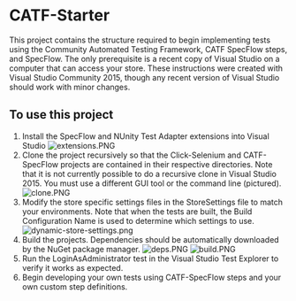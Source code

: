 ﻿# CATF-Starter

This project contains the structure required to begin implementing tests using the 
Community Automated Testing Framework, CATF SpecFlow steps, and SpecFlow. The only prerequisite is a recent copy of Visual Studio on a computer that can access your store. These instructions were created with Visual Studio Community 2015, though any recent version of Visual Studio should work with minor changes.

## To use this project
1. Install the SpecFlow and NUnity Test Adapter extensions into Visual Studio
![extensions.PNG](https://bitbucket.org/repo/eqxK54/images/3477461670-extensions.PNG)
2. Clone the project recursively so that the Click-Selenium and CATF-SpecFlow projects are
contained in their respective directories. Note that it is not currently possible to do a recursive clone in Visual Studio 2015. You must use a different GUI tool or the command line (pictured).
![clone.PNG](https://bitbucket.org/repo/eqxK54/images/780714166-clone.PNG)
3. Modify the store specific settings files in the StoreSettings file to match your environments. Note that when the tests are built, the Build Configuration Name is used to determine which settings to use.
![dynamic-store-settings.png](https://bitbucket.org/repo/eqxK54/images/3184541758-dynamic-store-settings.png)
4. Build the projects. Dependencies should be automatically downloaded by the NuGet
package manager.
![deps.PNG](https://bitbucket.org/repo/eqxK54/images/1644617939-deps.PNG)
![build.PNG](https://bitbucket.org/repo/eqxK54/images/1970223253-build.PNG)
5. Run the LoginAsAdministrator test in the Visual Studio Test Explorer to verify
it works as expected.
6. Begin developing your own tests using CATF-SpecFlow steps and your own custom 
step definitions.